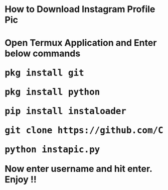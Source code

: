 <h1>How to Download Instagram Profile Pic <h1>
  
<p>Open Termux Application and Enter below commands</p>

<pre>pkg install git</pre>
<pre>pkg install python</pre>
<pre>pip install instaloader</pre>
<pre>git clone https://github.com/CoolzGeeks/Download-Instagram-Profile-Pic </pre>
<pre>python instapic.py</pre>

<p>Now enter username and hit enter.
  Enjoy !!

</p>
